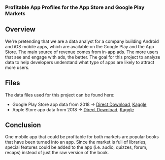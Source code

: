 ### Profitable App Profiles for the App Store and Google Play Markets

## Overview
We're pretending that we are a data analyst for a company building Android and iOS mobile apps, which are available on the Google Play and the App Store. The main source of revenue comes from in-app ads. The more users that see and engage with ads, the better. The goal for this project to analyze data to help developers understand what type of apps are likely to attract more users.

## Files
The data files used for this project can be found here:
* Google Play Store app data from 2018 -> [Direct Download](https://dq-content.s3.amazonaws.com/350/googleplaystore.csv), [Kaggle](https://www.kaggle.com/lava18/google-play-store-apps)
* Apple Store app data from 2018 -> [Direct Download](https://dq-content.s3.amazonaws.com/350/AppleStore.csv), [Kaggle](https://www.kaggle.com/ramamet4/app-store-apple-data-set-10k-apps)

## Conclusion
One mobile app that could be profitable for both markets are popular books that have been turned into an app. Since the market is full of libraries, special features could be added to the app (i.e. audio, quizzes, forum, recaps) instead of just the raw version of the book.